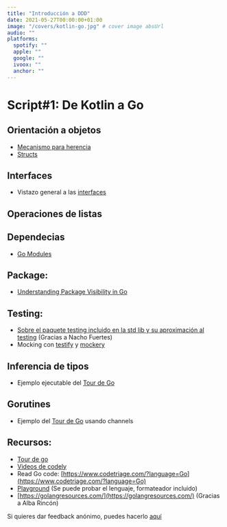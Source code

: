```yaml
---
title: "Introducción a DDD"
date: 2021-05-27T00:00:00+01:00
image: "/covers/kotlin-go.jpg" # cover image absUrl
audio: ""
platforms:
  spotify: ""
  apple: ""
  google: ""
  ivoox: ""
  anchor: ""
---
```


# Script#1: De Kotlin a Go

## Orientación a objetos

- [Mecanismo para herencia](https://golangdocs.com/inheritance-in-golang)
- [Structs](https://golangdocs.com/structs-in-golang)

## Interfaces

- Vistazo general a las [interfaces](https://golangdocs.com/interfaces-in-golang)

## Operaciones de listas

## Dependecias

- [Go Modules](https://blog.golang.org/using-go-modules)

## Package:

- [Understanding Package Visibility in Go](https://www.digitalocean.com/community/tutorials/understanding-package-visibility-in-go)

## Testing:

- [Sobre el paquete testing incluido en la std lib y su aproximación al testing](https://blog.alexellis.io/golang-writing-unit-tests/) (Gracias a Nacho Fuertes)
- Mocking con [testify](https://github.com/stretchr/testify#mock-package) y [mockery](https://github.com/vektra/mockery)

## Inferencia de tipos

- Ejemplo ejecutable del [Tour de Go](https://tour.golang.org/basics/14)

## Gorutines

- Ejemplo del [Tour de Go](https://tour.golang.org/concurrency/2) usando channels

## Recursos:

- [Tour de go](https://tour.golang.org/welcome/1)
- [Videos de codely](https://www.youtube.com/c/CodelyTv/search?query=golang)
- Read Go code: [https://www.codetriage.com/?language=Go](https://www.codetriage.com/?language=Go)
- [Playground](https://play.golang.org/) (Se puede probar el lenguaje, formateador incluido)
- [https://golangresources.com/](https://golangresources.com/) (Gracias a Alba Rincón)

Si quieres dar feedback anónimo, puedes hacerlo [aquí](https://juandavidvega.typeform.com/to/p9srUA4m#episode_name=Pildora%20de%20Kotlin%20a%20Go)
